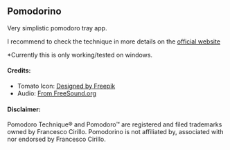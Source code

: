 Pomodorino
---

Very simplistic pomodoro tray app.

I recommend to check the technique in more details on the [official website](https://cirillocompany.de/pages/pomodoro-technique)


*Currently this is only working/tested on windows.



#### Credits:
- Tomato Icon: [Designed by Freepik](http://www.freepik.com/free-vector/delicious-ingredients-for-pizza_921351.htm)
- Audio: [From FreeSound.org](https://www.freesound.org/s/167337/)

#### Disclaimer:
Pomodoro Technique® and Pomodoro™ are registered and filed trademarks owned by Francesco Cirillo. Pomodorino is not affiliated by, associated with nor endorsed by Francesco Cirillo.
